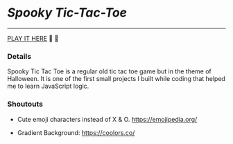 # **_Spooky Tic-Tac-Toe_**
_____
[PLAY IT HERE](https://null-plot.surge.sh/) 🎃 👻



### **Details**
Spooky Tic Tac Toe is a regular old tic tac toe game but in the theme of Halloween. It is one of the first small projects I built while coding that helped me to learn JavaScript logic. 


### **Shoutouts**

- Cute emoji characters instead of X & O. https://emojipedia.org/

- Gradient Background: https://coolors.co/



